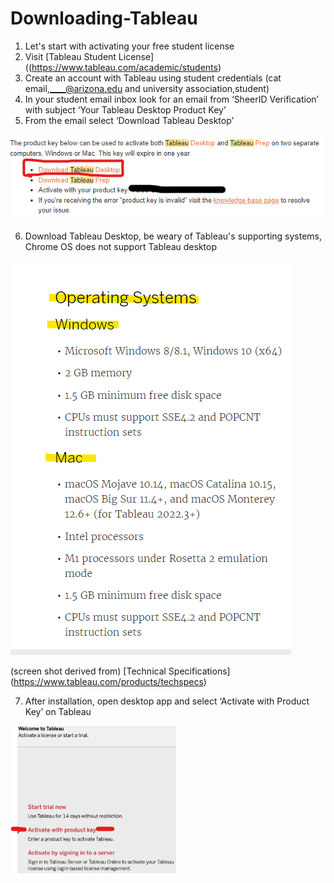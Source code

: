 # Downloading-Tableau
1. Let's start with activating your free student license
2. Visit [Tableau Student License] ((https://www.tableau.com/academic/students)
3. Create an account with Tableau using student credentials (cat email,____@arizona.edu and university association,student) 
4. In your student email inbox look for an email from ‘SheerID Verification’ with subject
‘Your Tableau Desktop Product Key’
5. From the email select ‘Download Tableau Desktop’ 

![SheerID Verification Email](https://github.com/yassminarlen/Downloading-Tableau/blob/main/student%20tableau%20download.png?raw=true.jpg)

6. Download Tableau Desktop, be weary of Tableau's supporting systems, Chrome OS does not support Tableau desktop

![Operating Systems](https://github.com/yassminarlen/Downloading-Tableau/blob/main/image.png?raw=true.jpg)

(screen shot derived from) [Technical Specifications] (https://www.tableau.com/products/techspecs)

7. After installation, open desktop app and select ‘Activate with Product Key’ on Tableau 

![Activating Product](https://github.com/yassminarlen/Downloading-Tableau/blob/main/Activating%20Product%20Key.png?raw=true.jpg)
